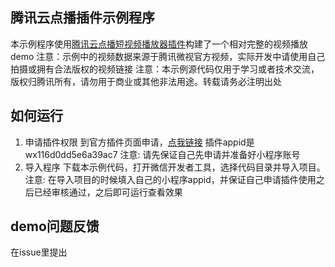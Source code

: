 ## 腾讯云点播插件示例程序
本示例程序使用[腾讯云点播短视频播放器插件](https://mp.weixin.qq.com/wxopen/plugindevdoc?appid=wx116d0dd5e6a39ac7&token=&lang=zh_CN)构建了一个相对完整的视频播放demo
注意：示例中的视频数据来源于腾讯微视官方视频，实际开发中请使用自己拍摄或拥有合法版权的视频链接
注意：本示例源代码仅用于学习或者技术交流，版权归腾讯所有，请勿用于商业或其他非法用途。转载请务必注明出处


## 如何运行
1. 申请插件权限
到官方插件页面申请，[点我链接](https://mp.weixin.qq.com/wxopen/plugindevdoc?appid=wx116d0dd5e6a39ac7&token=&lang=zh_CN)
插件appid是wx116d0dd5e6a39ac7
注意: 请先保证自己先申请并准备好小程序账号
2. 导入程序
下载本示例代码，打开微信开发者工具，选择代码目录并导入项目。
注意: 在导入项目的时候填入自己的小程序appid，并保证自己申请插件使用之后已经审核通过，之后即可运行查看效果

## demo问题反馈
在issue里提出

